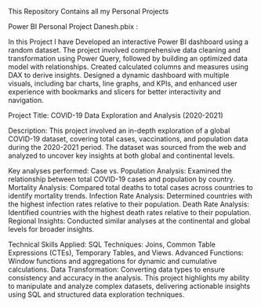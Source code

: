This Repository Contains all my Personal Projects

 Power BI Personal Project Danesh.pbix :
 
   In this Project I have Developed an interactive Power BI dashboard using a random dataset. The project involved comprehensive data cleaning and transformation using Power Query, followed by building an optimized data model with relationships. Created calculated columns and measures using DAX to derive insights. Designed a dynamic dashboard with multiple visuals, including bar charts, line graphs, and KPIs, and enhanced user experience with bookmarks and slicers for better interactivity and navigation.


Project Title: COVID-19 Data Exploration and Analysis (2020-2021)

Description:
This project involved an in-depth exploration of a global COVID-19 dataset, covering total cases, vaccinations, and population data during the 2020-2021 period. The dataset was sourced from the web and analyzed to uncover key insights at both global and continental levels.

Key analyses performed:
Case vs. Population Analysis: Examined the relationship between total COVID-19 cases and population by country.
Mortality Analysis: Compared total deaths to total cases across countries to identify mortality trends.
Infection Rate Analysis: Determined countries with the highest infection rates relative to their population.
Death Rate Analysis: Identified countries with the highest death rates relative to their population.
Regional Insights: Conducted similar analyses at the continental and global levels for broader insights.

Technical Skills Applied:
SQL Techniques: Joins, Common Table Expressions (CTEs), Temporary Tables, and Views.
Advanced Functions: Window functions and aggregations for dynamic and cumulative calculations.
Data Transformation: Converting data types to ensure consistency and accuracy in the analysis.
This project highlights my ability to manipulate and analyze complex datasets, delivering actionable insights using SQL and structured data exploration techniques.
